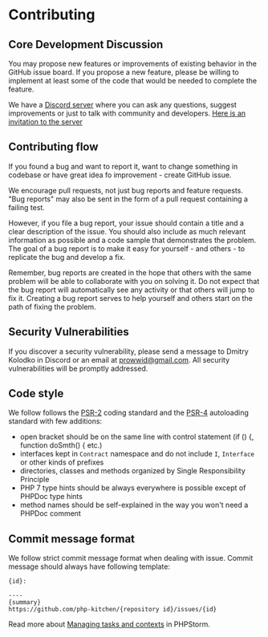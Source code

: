 # Contributing


## Core Development Discussion
You may propose new features or improvements of existing behavior in the GitHub issue board. If you propose a new feature, please be willing to implement at least some of the code that would be needed to complete the feature.

We have a [Discord server](https://discordapp.com/) where you can ask any questions, suggest improvements or just to talk with community and developers. [Here is an invitation to the server](https://discord.gg/Ez5VZhC) 

## Contributing flow
If you found a bug and want to report it, want to change something in codebase or have great idea fo improvement - create GitHub issue.

We encourage pull requests, not just bug reports and feature requests. "Bug reports" may also be sent in the form of a pull request containing a failing test.

However, if you file a bug report, your issue should contain a title and a clear description of the issue. You should also include as much relevant information as possible and a code sample that demonstrates the problem. The goal of a bug report is to make it easy for yourself - and others - to replicate the bug and develop a fix.

Remember, bug reports are created in the hope that others with the same problem will be able to collaborate with you on solving it. Do not expect that the bug report will automatically see any activity or that others will jump to fix it. Creating a bug report serves to help yourself and others start on the path of fixing the problem.

## Security Vulnerabilities
If you discover a security vulnerability, please send a message to Dmitry Kolodko in Discord or an email at prowwid@gmail.com. All security vulnerabilities will be promptly addressed.

## Code style
We follow follows the [PSR-2](https://github.com/php-fig/fig-standards/blob/master/accepted/PSR-2-coding-style-guide.md) coding standard and the [PSR-4](https://github.com/php-fig/fig-standards/blob/master/accepted/PSR-4-autoloader.md) autoloading standard with few additions:
- open bracket should be on the same line with control statement (if () {, function doSmth() { etc.)
- interfaces kept in `Contract` namespace and do not include `I`, `Interface` or other kinds of prefixes
- directories, classes and methods organized by Single Responsibility Principle
- PHP 7 type hints should be always everywhere is possible except of PHPDoc type hints
- method names should be self-explained in the way you won't need a PHPDoc comment

## Commit message format 
We follow strict commit message format when dealing with issue. Commit message should always have following template:
```
{id}: 

----
{summary}
https://github.com/php-kitchen/{repository id}/issues/{id}
```

Read more about [Managing tasks and contexts](https://www.jetbrains.com/help/phpstorm/managing-tasks-and-contexts.html) in PHPStorm.